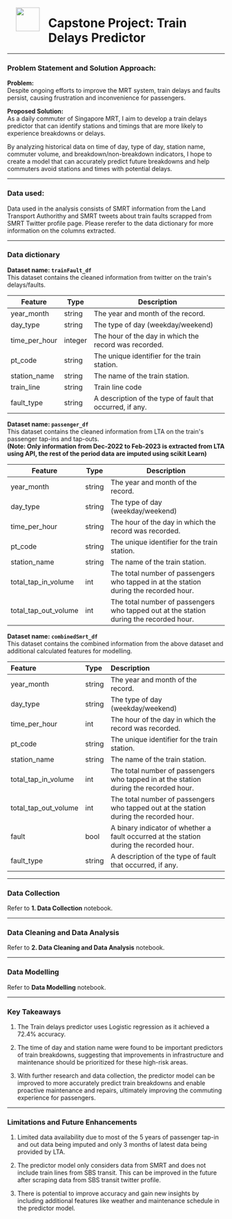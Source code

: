 <img src="http://imgur.com/1ZcRyrc.png" style="float: left; margin: 20px; height: 55px">

#  Capstone Project: Train Delays Predictor
---

### Problem Statement and Solution Approach:

**Problem:**<br>
Despite ongoing efforts to improve the MRT system, train delays and faults persist, causing frustration and inconvenience for passengers.

**Proposed Solution:**<br>As a daily commuter of Singapore MRT, I aim to develop a train delays predictor that can identify stations and timings that are more likely to experience breakdowns or delays. 

By analyzing historical data on time of day, type of day, station name, commuter volume, and breakdown/non-breakdown indicators, I hope to create a model that can accurately predict future breakdowns and help commuters avoid stations and times with potential delays.

---

### Data used:
Data used in the analysis consists of SMRT information from the Land Transport Authorithy and SMRT tweets about train faults scrapped from SMRT Twitter profile page. Please rerefer to the data dictionary for more information on the columns extracted.

---

### Data dictionary

<a id="trainFault_df"></a>
**Dataset name: `trainFault_df`**<br>This dataset contains the cleaned information from twitter on the train's delays/faults.


| Feature | Type | Description |
| ------- | ---- | ----------- |
| year_month | string | The year and month of the record. |
| day_type | string | The type of day (weekday/weekend) |
| time_per_hour | integer | The hour of the day in which the record was recorded. |
| pt_code | string | The unique identifier for the train station. |
| station_name | string | The name of the train station.|
| train_line | string | Train line code |
| fault_type | string | A description of the type of fault that occurred, if any. |




<a id="passenger_df"></a>
**Dataset name: `passenger_df`**<br>This dataset contains the cleaned information from LTA on the train's passenger tap-ins and tap-outs.<br> **(Note: Only information from Dec-2022 to Feb-2023 is extracted from LTA using API, the rest of the period data are imputed using scikit Learn)**

| **Feature** | **Type** | **Description** |
|-------------|----------|-----------------|
| year_month | string | The year and month of the record. |
| day_type | string | The type of day (weekday/weekend) |
| time_per_hour | string | The hour of the day in which the record was recorded. |
| pt_code | string | The unique identifier for the train station. |
| station_name | string | The name of the train station. |
| total_tap_in_volume | int | The total number of passengers who tapped in at the station during the recorded hour.|
| total_tap_out_volume | int | The total number of passengers who tapped out at the station during the recorded hour. |


<a id="combinedSmrt_df"></a>
**Dataset name: `combinedSmrt_df`**<br>This dataset contains the combined information from the above dataset and additional calculated features for modelling.<br>

| Feature | Type | Description |
| :--- | :--- | :--- |
| year_month | string | The year and month of the record. |
| day_type | string | The type of day (weekday/weekend) |
| time_per_hour | int | The hour of the day in which the record was recorded. |
| pt_code | string | The unique identifier for the train station. |
| station_name | string | The name of the train station. |
| total_tap_in_volume | int | The total number of passengers who tapped in at the station during the recorded hour. |
| total_tap_out_volume | int | The total number of passengers who tapped out at the station during the recorded hour. |
| fault | bool | A binary indicator of whether a fault occurred at the station during the recorded hour. |
| fault_type | string | A description of the type of fault that occurred, if any. |



---

### Data Collection
Refer to **1. Data Collection** notebook.

---

### Data Cleaning and Data Analysis
Refer to **2. Data Cleaning and Data Analysis** notebook.

---

### Data Modelling

Refer to **Data Modelling** notebook.

---

### Key Takeaways

1. The Train delays predictor uses Logistic regression as it achieved a 72.4% accuracy.

2. The time of day and station name were found to be important predictors of train breakdowns, suggesting that improvements in infrastructure and maintenance should be prioritized for these high-risk areas.

3. With further research and data collection, the predictor model can be improved to more accurately predict train breakdowns and enable proactive maintenance and repairs, ultimately improving the commuting experience for passengers.

---

### Limitations and Future Enhancements

1. Limited data availability due to most of the 5 years of passenger tap-in and out data being imputed and only 3 months of latest data being provided by LTA.

2. The predictor model only considers data from SMRT and does not include train lines from SBS transit. This can be improved in the future after scraping data from SBS transit twitter profile.

3. There is potential to improve accuracy and gain new insights by including additional features like weather and maintenance schedule in the predictor model.
